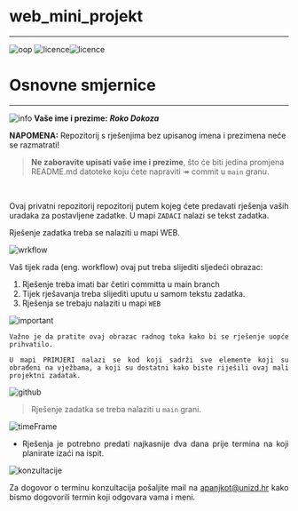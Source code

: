 # web_mini_projekt
---

![oop](https://img.shields.io/badge/web-active-brightgreen) ![licence](https://img.shields.io/badge/licence-%40SiT-blue)![licence](https://img.shields.io/badge/licence-%40OIZ-blue)

# Osnovne smjernice
---
![info](https://img.shields.io/badge/student-info-orange) **Vaše ime i prezime:** ***Roko Dokoza***


 **NAPOMENA:** Repozitorij s rješenjima bez upisanog imena i prezimena neće se razmatrati!

> **Ne zaboravite upisati vaše ime i prezime**, što će biti jedina promjena README.md datoteke koju ćete napraviti
> &Rarr; commit u `main` granu.

&nbsp;

<div style="text-align:justify">

Ovaj privatni repozitorij repozitorij putem kojeg ćete predavati rješenja vaših uradaka za postavljene
zadatke. U mapi `ZADACI` nalazi se tekst zadatka.


Rješenje zadatka treba se nalaziti u mapi WEB. 


![wrkflow](https://img.shields.io/badge/solutions-workflow-yellow?style=for-the-badge)

Vaš tijek rada (eng. workflow) ovaj put treba slijediti sljedeći obrazac:

1. Rješenje treba imati bar četiri committa u main branch
2. Tijek rješavanja treba slijediti uputu u samom tekstu zadatka.
3. Rješenja se trebaju nalaziti u mapi `WEB`


![important](https://img.shields.io/badge/important-IMPORTANT-red?style=for-the-badge&logo=ASKfm)

```
Važno je da pratite ovaj obrazac radnog toka kako bi se rješenje uopće prihvatilo.

U mapi PRIMJERI nalazi se kod koji sadrži sve elemente koji su obrađeni na vježbama, a koji su dostatni kako biste riješili ovaj mali projektni zadatak. 
```

![github](https://badgen.net/badge/icon/github?icon=github&label)

> Rješenje zadatka se treba nalaziti u ```main``` grani.

![timeFrame](https://img.shields.io/badge/TIME-FRAME-blue?style=for-the-badge&logo=appveyor)

 - Rješenja je potrebno predati najkasnije dva dana prije termina na koji planirate izaći na ispit.

![konzultacije](https://img.shields.io/github/followers/vNPro3s?label=Konzultacije&style=social)

Za dogovor o terminu konzultacija pošaljite mail na apanjkot@unizd.hr kako bismo dogovorili termin koji odgovara vama i
meni.

</div>
